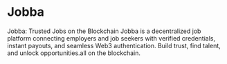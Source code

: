 # Jobba
 Jobba: Trusted Jobs on the Blockchain Jobba is a decentralized job platform connecting employers and job seekers with verified credentials, instant payouts, and seamless Web3 authentication. Build trust, find talent, and unlock opportunities.all on the blockchain.
